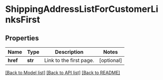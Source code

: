 # ShippingAddressListForCustomerLinksFirst

## Properties
Name | Type | Description | Notes
------------ | ------------- | ------------- | -------------
**href** | **str** | Link to the first page.  | [optional] 

[[Back to Model list]](../README.md#documentation-for-models) [[Back to API list]](../README.md#documentation-for-api-endpoints) [[Back to README]](../README.md)


